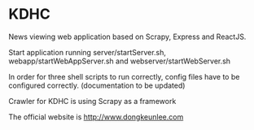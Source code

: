 # KDHC

News viewing web application based on Scrapy, Express and ReactJS.

Start application running server/startServer.sh, webapp/startWebAppServer.sh and webserver/startWebServer.sh

In order for three shell scripts to run correctly, config files have to be configured correctly. 
(documentation to be updated)

Crawler for KDHC is using Scrapy as a framework

The official website is http://www.dongkeunlee.com

